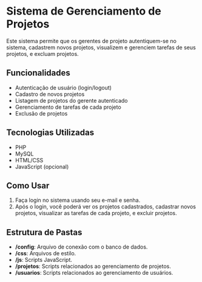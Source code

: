 # Sistema de Gerenciamento de Projetos

Este sistema permite que os gerentes de projeto autentiquem-se no sistema, cadastrem novos projetos, visualizem e gerenciem tarefas de seus projetos, e excluam projetos.

## Funcionalidades
- Autenticação de usuário (login/logout)
- Cadastro de novos projetos
- Listagem de projetos do gerente autenticado
- Gerenciamento de tarefas de cada projeto
- Exclusão de projetos

## Tecnologias Utilizadas
- PHP
- MySQL
- HTML/CSS
- JavaScript (opcional)

## Como Usar
1. Faça login no sistema usando seu e-mail e senha.
2. Após o login, você poderá ver os projetos cadastrados, cadastrar novos projetos, visualizar as tarefas de cada projeto, e excluir projetos.

## Estrutura de Pastas
- **/config**: Arquivo de conexão com o banco de dados.
- **/css**: Arquivos de estilo.
- **/js**: Scripts JavaScript.
- **/projetos**: Scripts relacionados ao gerenciamento de projetos.
- **/usuarios**: Scripts relacionados ao gerenciamento de usuários.
